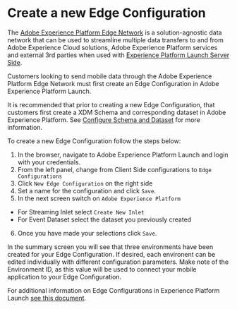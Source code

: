 # Create a new Edge Configuration

The [Adobe Experience Platform Edge Network](https://www.adobe.com/experience-platform/experience-platform-edge-network.html) is a solution-agnostic data network that can be used to streamline multiple data transfers to and from Adobe Experience Cloud solutions, Adobe Experience Platform services and external 3rd parties when used with [Experience Platform Launch Server Side](https://experienceleague.adobe.com/docs/launch/using/server-side-info/server-side-overview.html?lang=en#server-side-info). 

Customers looking to send mobile data through the Adobe Experience Platform Edge Network must first create an Edge Configuration in Adobe Experience Platform Launch. 

It is recommended that prior to creating a new Edge Configuration, that customers first create a XDM Schema and corresponding dataset in Adobe Experience Platform. See [Configure Schema and Dataset]() for more information.

To create a new Edge Configuration follow the steps below:

1. In the browser, navigate to Adobe Experience Platform Launch and login with your credentials.
2. From the left panel, change from Client Side configurations to `Edge Configurations`
3. Click `New Edge Configuration` on the right side
4. Set a name for the configuration and click `Save`.
5. In the next screen switch on `Adobe Experience Platform`
  * For Streaming Inlet select `Create New Inlet`
  * For Event Dataset select the dataset you previously created
6. Once you have made your selections click `Save`.



In the summary screen you will see that three environments have been created for your Edge Configuration. If desired, each environent can be edited individually with different configuration parameters. Make note of the Environment ID, as this value will be used to connect your mobile application to your Edge Configuration.

For additional information on Edge Configurations in Experience Platform Launch [see this document](https://experienceleague.adobe.com/docs/experience-platform/edge/fundamentals/edge-configuration.html?lang=en#creating-an-edge-configuration).

